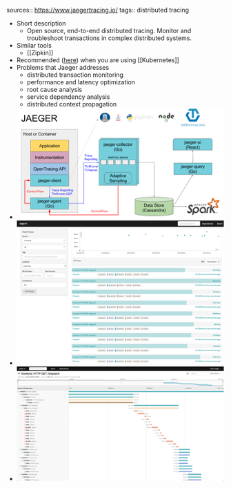 sources:: https://www.jaegertracing.io/
tags:: distributed tracing

- Short description
	- Open source, end-to-end distributed tracing. Monitor and troubleshoot transactions in complex distributed systems.
- Similar tools
	- [[Zipkin]]
- Recommended ([here](https://logz.io/blog/zipkin-vs-jaeger/)) when you are using [[Kubernetes]]
- Problems that Jaeger addresses
	- distributed transaction monitoring
	- performance and latency optimization
	- root cause analysis
	- service dependency analysis
	- distributed context propagation
- ![image.png](../assets/image_1652383384576_0.png)
- ![image.png](../assets/image_1652383227840_0.png)
- ![image.png](../assets/image_1652383236740_0.png)